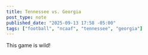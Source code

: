 ```yaml
---
title: Tennessee vs. Georgia
post_type: note
published_date: "2025-09-13 17:58 -05:00"
tags: ["football", "ncaaf", "tennessee", "georgia"]
---
```


This game is wild!
